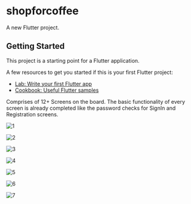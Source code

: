# shopforcoffee

A new Flutter project.

## Getting Started

This project is a starting point for a Flutter application.

A few resources to get you started if this is your first Flutter project:

- [Lab: Write your first Flutter app](https://docs.flutter.dev/get-started/codelab)
- [Cookbook: Useful Flutter samples](https://docs.flutter.dev/cookbook)

Comprises of 12+ Screens on the board. The basic functionality of every screen is already completed like the password checks for SignIn and Registration screens. 

![1](https://user-images.githubusercontent.com/104484293/226842057-b0b23fcd-cf73-4a2c-ae60-8cfb9382ea49.png)


![2](https://user-images.githubusercontent.com/104484293/226842072-eba1858c-3652-4212-956d-fbce91f009b0.png)


![3](https://user-images.githubusercontent.com/104484293/226842074-33844027-9cd4-4aff-94e2-d26225959484.png)


![4](https://user-images.githubusercontent.com/104484293/226842078-76f7aaef-a62a-4e17-bb5b-fad7457b8259.png)


![5](https://user-images.githubusercontent.com/104484293/226842085-8b38326c-1c7a-4776-9de8-9fc9103ed7b9.png)


![6](https://user-images.githubusercontent.com/104484293/226842090-db9d6332-135e-4190-bd8d-73173de15dd0.png)


![7](https://user-images.githubusercontent.com/104484293/226842093-35abc965-48ee-4d2c-b4df-24a2fdb78e61.png)
